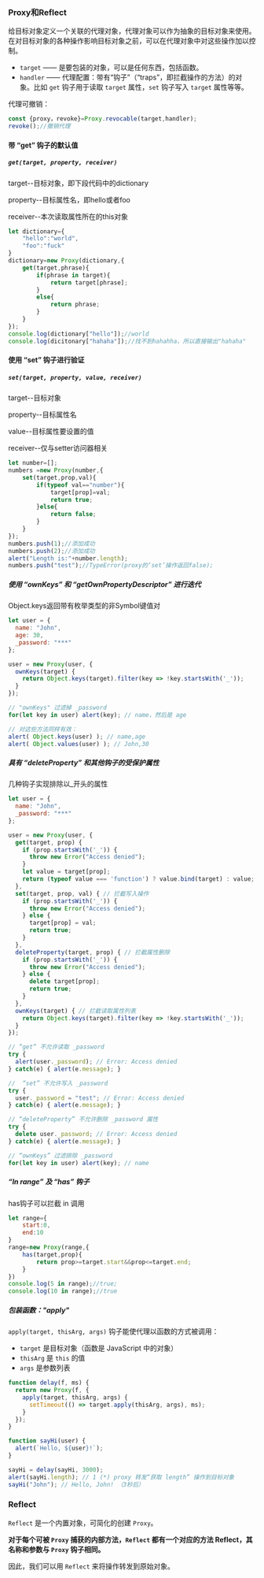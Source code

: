 ### Proxy和Reflect

给目标对象定义一个关联的代理对象，代理对象可以作为抽象的目标对象来使用。在对目标对象的各种操作影响目标对象之前，可以在代理对象中对这些操作加以控制。

- `target` —— 是要包装的对象，可以是任何东西，包括函数。
- `handler` —— 代理配置：带有“钩子”（“traps”，即拦截操作的方法）的对象。比如 `get` 钩子用于读取 `target` 属性，`set` 钩子写入 `target` 属性等等。

代理可撤销：

```js
const {proxy，revoke}=Proxy.revocable(target,handler);
revoke();//撤销代理
```

#### 带 “get” 钩子的默认值

##### `get(target, property, receiver)`

target--目标对象，即下段代码中的dictionary

property--目标属性名，即hello或者foo

receiver--本次读取属性所在的this对象

```js
let dictionary={
    "hello":"world",
    "foo":"fuck"
}
dictionary=new Proxy(dictionary,{
    get(target,phrase){
        if(phrase in target){
            return target[phrase];
        }
        else{
            return phrase;
        }
    }
});
console.log(dictionary["hello"]);//world
console.log(dicitonary["hahaha"]);//找不到hahahha，所以直接输出"hahaha"
```

#### 使用 “set” 钩子进行验证

##### `set(target, property, value, receiver)`

target--目标对象

property--目标属性名

value--目标属性要设置的值

receiver--仅与setter访问器相关

```js
let number=[];
numbers =new Proxy(number,{
    set(target,prop,val){
        if(typeof val=="number"){
            target[prop]=val;
            return true;
        }else{
            return false;
        }
    }
});
numbers.push(1);//添加成功
numbers.push(2);//添加成功
alert("Length is:"+number.length);
numbers.push("test");//TypeError(proxy的‘set’操作返回false);
```

##### 使用 “ownKeys” 和 “getOwnPropertyDescriptor” 进行迭代

Object.keys返回带有枚举类型的非Symbol键值对

```js
let user = {
  name: "John",
  age: 30,
  _password: "***"
};

user = new Proxy(user, {
  ownKeys(target) {
    return Object.keys(target).filter(key => !key.startsWith('_'));
  }
});

// "ownKeys" 过滤掉 _password
for(let key in user) alert(key); // name，然后是 age

// 对这些方法同样有效：
alert( Object.keys(user) ); // name,age
alert( Object.values(user) ); // John,30
```

##### 具有 “deleteProperty” 和其他钩子的受保护属性

几种钩子实现排除以_开头的属性

```js
let user = {
  name: "John",
  _password: "***"
};

user = new Proxy(user, {
  get(target, prop) {
    if (prop.startsWith('_')) {
      throw new Error("Access denied");
    }
    let value = target[prop];
    return (typeof value === 'function') ? value.bind(target) : value; // (*)
  },
  set(target, prop, val) { // 拦截写入操作
    if (prop.startsWith('_')) {
      throw new Error("Access denied");
    } else {
      target[prop] = val;
      return true;
    }
  },
  deleteProperty(target, prop) { // 拦截属性删除
    if (prop.startsWith('_')) {
      throw new Error("Access denied");
    } else {
      delete target[prop];
      return true;
    }
  },
  ownKeys(target) { // 拦截读取属性列表
    return Object.keys(target).filter(key => !key.startsWith('_'));
  }
});

// “get” 不允许读取 _password
try {
  alert(user._password); // Error: Access denied
} catch(e) { alert(e.message); }

//  “set” 不允许写入 _password
try {
  user._password = "test"; // Error: Access denied
} catch(e) { alert(e.message); }

// “deleteProperty” 不允许删除 _password 属性
try {
  delete user._password; // Error: Access denied
} catch(e) { alert(e.message); }

// “ownKeys” 过滤排除 _password
for(let key in user) alert(key); // name
```

##### “In range” 及 “has” 钩子

has钩子可以拦截 in 调用

```js
let range={
    start:0,
    end:10
}
range=new Proxy(range,{
    has(target,prop){
        return prop>=target.start&&prop<=target.end;
    }
})
console.log(5 in range);//true;
console.log(10 in range);//true
```

##### 包装函数："apply"

`apply(target, thisArg, args)` 钩子能使代理以函数的方式被调用：

- `target` 是目标对象（函数是 JavaScript 中的对象）
- `thisArg` 是 `this` 的值
- `args` 是参数列表

```js
function delay(f, ms) {
  return new Proxy(f, {
    apply(target, thisArg, args) {
      setTimeout(() => target.apply(thisArg, args), ms);
    }
  });
}

function sayHi(user) {
  alert(`Hello, ${user}!`);
}

sayHi = delay(sayHi, 3000);
alert(sayHi.length); // 1 (*) proxy 转发“获取 length” 操作到目标对象
sayHi("John"); // Hello, John! （3秒后）
```



### Reflect

`Reflect` 是一个内置对象，可简化的创建 `Proxy`。

**对于每个可被 `Proxy` 捕获的内部方法，`Reflect` 都有一个对应的方法 Reflect，其名称和参数与 `Proxy` 钩子相同。**

因此，我们可以用 `Reflect` 来将操作转发到原始对象。
